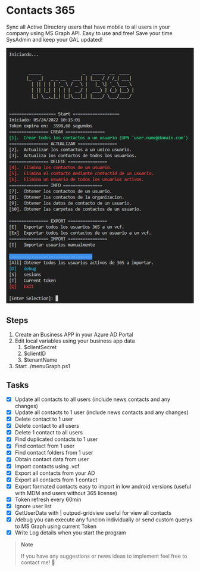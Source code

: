 # Contacts 365

Sync all Active Directory users that have mobile to all users in your company using MS Graph API. Easy to use and free!
Save your time SysAdmin and keep your GAL updated!

<p align="center">
  <img  src="https://github.com/maavcrusoe/msgraph365/blob/main/Contacts/start.png">
</p>


## Steps

1. Create an Business APP in your Azure AD Portal
2. Edit local variables using your business app data
   1. $clientSecret
   1. $clientID
   1. $tenantName
3. Start ./menuGraph.ps1

## Tasks

- [x] Update all contacts to all users  (include news contacts and any changes)
- [x] Update all contacts to 1 user (include news contacts and any changes)
- [x] Delete contact to 1 user
- [x] Delete contact to all users
- [x] Delete 1 contact to all users
- [x] Find duplicated contacts to 1 user
- [x] Find contact from 1 user
- [x] Find contact folders from 1 user
- [x] Obtain contact data from user
- [x] Import contacts using .vcf
- [x] Export all contacts from your AD
- [x] Export all contacts from 1 contact
- [x] Export formated contacts easy to import in low android versions (useful with MDM and users without 365 license)
- [x] Token refresh every 60min
- [x] Ignore user list 
- [x] GetUserData with | outpud-gridview useful for view all contacts
- [x] /debug you can execute any funcion individually or send custom querys to MS Graph using current Token
- [x] Write Log details when you start the program

> **Note**
> 
> If you have any suggestions or news ideas to implement feel free to contact me! :e-mail:
